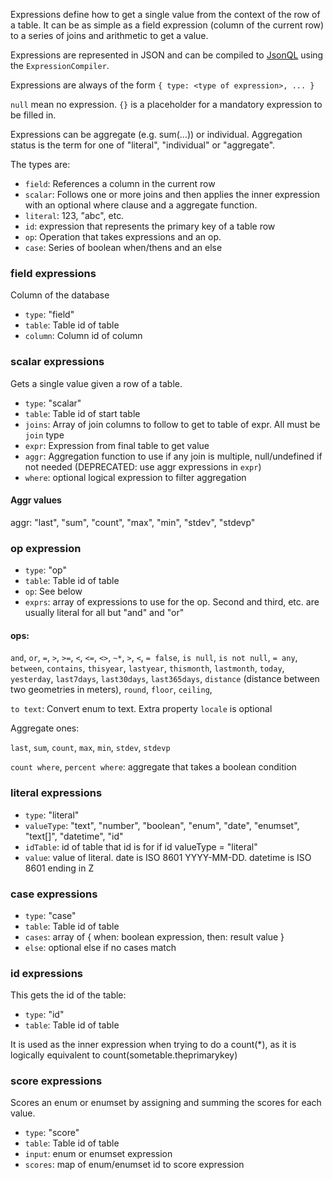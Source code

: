 Expressions define how to get a single value from the context of the row of a table. It can be as simple as a field expression (column of the current row) to a series of joins and arithmetic to get a value.

Expressions are represented in JSON and can be compiled to [JsonQL](https://github.com/mWater/jsonql) using the `ExpressionCompiler`.

Expressions are always of the form `{ type: <type of expression>, ... }`

`null` mean no expression. `{}` is a placeholder for a mandatory expression to be filled in.

Expressions can be aggregate (e.g. sum(...)) or individual. Aggregation status is the term for one of "literal", "individual" or "aggregate".

The types are:

- `field`: References a column in the current row
- `scalar`: Follows one or more joins and then applies the inner expression with an optional where clause and a aggregate function.
- `literal`: 123, "abc", etc.
- `id`: expression that represents the primary key of a table row
- `op`: Operation that takes expressions and an op.
- `case`: Series of boolean when/thens and an else

### field expressions 

Column of the database

- `type`: "field"
- `table`: Table id of table
- `column`: Column id of column

### scalar expressions

Gets a single value given a row of a table.

- `type`: "scalar"
- `table`: Table id of start table
- `joins`: Array of join columns to follow to get to table of expr. All must be `join` type
- `expr`: Expression from final table to get value
- `aggr`: Aggregation function to use if any join is multiple, null/undefined if not needed (DEPRECATED: use aggr expressions in `expr`)
- `where`: optional logical expression to filter aggregation

#### Aggr values

aggr: "last", "sum", "count", "max", "min", "stdev", "stdevp"

### op expression

- `type`: "op"
- `table`: Table id of table
- `op`: See below
- `exprs`: array of expressions to use for the op. Second and third, etc. are usually literal for all but "and" and "or"

#### ops: 

`and`, `or`, `=`, `>`, `>=`, `<`, `<=`, `<>`, `~*`, `>`, `<`, `= false`, `is null`, `is not null`, `= any`, `between`, `contains`, `thisyear`, `lastyear`, `thismonth`, `lastmonth`, `today`, `yesterday`, `last7days`, `last30days`, `last365days`, `distance` (distance between two geometries in meters), `round`, `floor`, `ceiling`, 

`to text`: Convert enum to text. Extra property `locale` is optional

Aggregate ones: 

`last`, `sum`, `count`, `max`, `min`, `stdev`, `stdevp`

`count where`, `percent where`: aggregate that takes a boolean condition


### literal expressions

- `type`: "literal"
- `valueType`: "text", "number", "boolean", "enum", "date", "enumset", "text[]", "datetime", "id"
- `idTable`: id of table that id is for if id valueType = "literal"
- `value`: value of literal. date is ISO 8601 YYYY-MM-DD. datetime is ISO 8601 ending in Z

### case expressions

- `type`: "case"
- `table`: Table id of table
- `cases`: array of { when: boolean expression, then: result value }
- `else`: optional else if no cases match

### id expressions

This gets the id of the table:

- `type`: "id"
- `table`: Table id of table

It is used as the inner expression when trying to do a count(*), as it is logically equivalent to count(sometable.theprimarykey)

### score expressions

Scores an enum or enumset by assigning and summing the scores for each value.

- `type`: "score"
- `table`: Table id of table
- `input`: enum or enumset expression
- `scores`: map of enum/enumset id to score expression